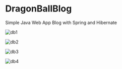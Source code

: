 # DragonBallBlog
Simple Java Web App Blog with Spring and Hibernate

![db1](https://cloud.githubusercontent.com/assets/24231815/22399263/d0f206da-e5a1-11e6-9e81-003bc620e119.png)

![db2](https://cloud.githubusercontent.com/assets/24231815/22399264/d0f21f62-e5a1-11e6-89d2-595ec28fa86e.png)

![db3](https://cloud.githubusercontent.com/assets/24231815/22399266/d0f5423c-e5a1-11e6-8f9d-cf0121d60376.png)

![db4](https://cloud.githubusercontent.com/assets/24231815/22399265/d0f48c2a-e5a1-11e6-80cd-c7dd2d50b4dc.png)
